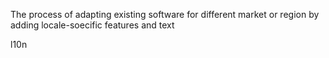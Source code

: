 The process of adapting existing software for different market or region by adding locale-soecific features and text

l10n